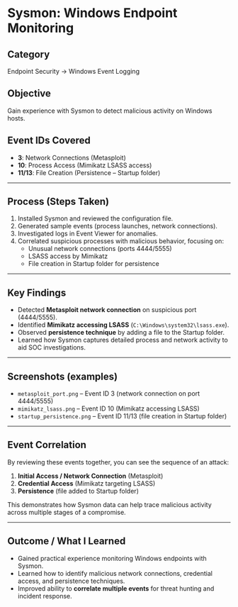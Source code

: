 # Sysmon: Windows Endpoint Monitoring

##  Category  
Endpoint Security → Windows Event Logging  

##  Objective  
Gain experience with Sysmon to detect malicious activity on Windows hosts.

##  Event IDs Covered  
- **3**: Network Connections (Metasploit)  
- **10**: Process Access (Mimikatz LSASS access)  
- **11/13**: File Creation (Persistence – Startup folder)  

---

##  Process (Steps Taken)  
1. Installed Sysmon and reviewed the configuration file.  
2. Generated sample events (process launches, network connections).  
3. Investigated logs in Event Viewer for anomalies.  
4. Correlated suspicious processes with malicious behavior, focusing on:  
   - Unusual network connections (ports 4444/5555)  
   - LSASS access by Mimikatz  
   - File creation in Startup folder for persistence  

---

##  Key Findings  
- Detected **Metasploit network connection** on suspicious port (4444/5555).  
- Identified **Mimikatz accessing LSASS** (`C:\Windows\system32\lsass.exe`).  
- Observed **persistence technique** by adding a file to the Startup folder.  
- Learned how Sysmon captures detailed process and network activity to aid SOC investigations.  

---

##  Screenshots (examples)  
- `metasploit_port.png` – Event ID 3 (network connection on port 4444/5555)  
- `mimikatz_lsass.png` – Event ID 10 (Mimikatz accessing LSASS)  
- `startup_persistence.png` – Event ID 11/13 (file creation in Startup folder)  

---

##  Event Correlation  
By reviewing these events together, you can see the sequence of an attack:  
1. **Initial Access / Network Connection** (Metasploit)  
2. **Credential Access** (Mimikatz targeting LSASS)  
3. **Persistence** (file added to Startup folder)  

This demonstrates how Sysmon data can help trace malicious activity across multiple stages of a compromise.  

---

##  Outcome / What I Learned  
- Gained practical experience monitoring Windows endpoints with Sysmon.  
- Learned how to identify malicious network connections, credential access, and persistence techniques.  
- Improved ability to **correlate multiple events** for threat hunting and incident response.  
